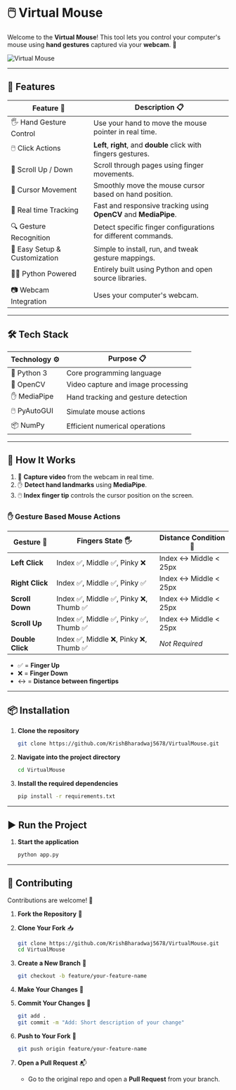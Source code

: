# 🖱️ Virtual Mouse

Welcome to the **Virtual Mouse**! This tool lets you control your computer's mouse using **hand gestures**  captured via your **webcam**. 🎥

![Virtual Mouse](https://github.com/KrishBharadwaj5678/VirtualMouse/raw/main/VirtualMouseDemo.gif)

---

## 🚀 Features

| Feature 🧩                    | Description 📋                                                                       |
| ----------------------------- | ------------------------------------------------------------------------------------ |
| 🖐️ Hand Gesture Control      | Use your hand to move the mouse pointer in real time.                                 |
| 🖱️ Click Actions             | **Left**, **right**, and **double** click with fingers gestures.                      |
| 🧭 Scroll Up / Down           | Scroll through pages using finger movements.                                         |
| 🎯 Cursor Movement            | Smoothly move the mouse cursor based on hand position.                               |
| 🔄 Real time Tracking         | Fast and responsive tracking using **OpenCV** and **MediaPipe**.                     |
| 🔍 Gesture Recognition        | Detect specific finger configurations for different commands.                        |
| 🧰 Easy Setup & Customization | Simple to install, run, and tweak gesture mappings.                                  |
| 🧑‍💻 Python Powered             | Entirely built using Python and open source libraries.                               |
| 📷 Webcam Integration         | Uses your computer's webcam.                                                          |

---

## 🛠️ Tech Stack

| Technology ⚙️ | Purpose 📋                          |
| ------------- | ----------------------------------- |
| 🐍 Python 3   | Core programming language           |
| 🎥 OpenCV     | Video capture and image processing  |
| ✋ MediaPipe   | Hand tracking and gesture detection |
| 🖱️ PyAutoGUI | Simulate mouse actions              |
| 📦 NumPy      | Efficient numerical operations      |

---

## 📸 How It Works

1. 🎥 **Capture video** from the webcam in real time.
2. ✋ **Detect hand landmarks** using **MediaPipe**.
3. 🖱️ **Index finger tip** controls the cursor position on the screen.

### ✋ Gesture Based Mouse Actions

| Gesture 👋              | Fingers State 🖐️                   | Distance Condition 📏  | 
| ----------------------- | ----------------------------------- | ---------------------- |
| **Left Click**          | Index ✅, Middle ✅, Pinky ❌          | Index ↔️ Middle < 25px |
| **Right Click**         | Index ✅, Middle ✅, Pinky ✅          | Index ↔️ Middle < 25px |
| **Scroll Down**         | Index ✅, Middle ✅, Pinky ❌, Thumb ✅ | Index ↔️ Middle < 25px |
| **Scroll Up**           | Index ✅, Middle ✅, Pinky ✅, Thumb ✅ | Index ↔️ Middle < 25px |
| **Double Click**        | Index ✅, Middle ❌, Pinky ❌, Thumb ✅ | _Not Required_ |

* ✅ = **Finger Up**
* ❌ = **Finger Down**
* ↔️ = **Distance between fingertips**

---

## 📦 Installation

1. **Clone the repository**

   ```bash
   git clone https://github.com/KrishBharadwaj5678/VirtualMouse.git
   ```

2. **Navigate into the project directory**

   ```bash
   cd VirtualMouse
   ```

3. **Install the required dependencies**

   ```bash
   pip install -r requirements.txt
   ```
---

## ▶️ Run the Project

1. **Start the application**

   ```bash
   python app.py
   ```
---

## 🤝 Contributing

Contributions are welcome! 🙌 

1. **Fork the Repository** 🍴

2. **Clone Your Fork** 📥

   ```bash
   git clone https://github.com/KrishBharadwaj5678/VirtualMouse.git
   cd VirtualMouse
   ```

3. **Create a New Branch** 🌿

   ```bash
   git checkout -b feature/your-feature-name
   ```

4. **Make Your Changes** 🧠

5. **Commit Your Changes** 💾

   ```bash
   git add .
   git commit -m "Add: Short description of your change"
   ```

6. **Push to Your Fork** 🚀

   ```bash
   git push origin feature/your-feature-name
   ```

7. **Open a Pull Request** 📬
     - Go to the original repo and open a **Pull Request** from your branch.
